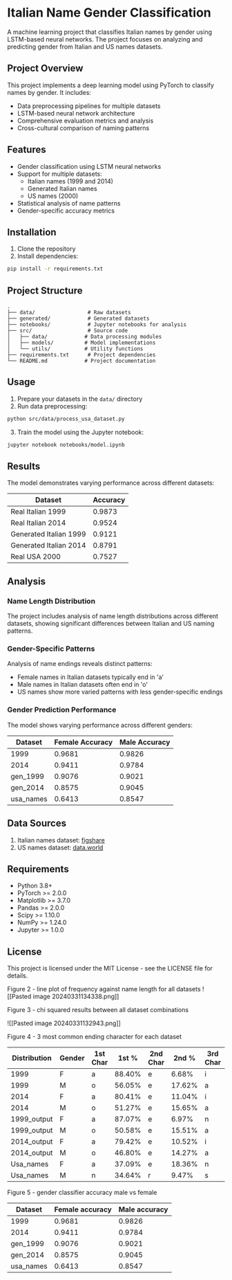 # Italian Name Gender Classification

A machine learning project that classifies Italian names by gender using LSTM-based neural networks. The project focuses on analyzing and predicting gender from Italian and US names datasets.

## Project Overview

This project implements a deep learning model using PyTorch to classify names by gender. It includes:
- Data preprocessing pipelines for multiple datasets
- LSTM-based neural network architecture
- Comprehensive evaluation metrics and analysis
- Cross-cultural comparison of naming patterns

## Features

- Gender classification using LSTM neural networks
- Support for multiple datasets:
  - Italian names (1999 and 2014)
  - Generated Italian names
  - US names (2000)
- Statistical analysis of name patterns
- Gender-specific accuracy metrics

## Installation

1. Clone the repository
2. Install dependencies:
```bash
pip install -r requirements.txt
```

## Project Structure

```
.
├── data/                 # Raw datasets
├── generated/            # Generated datasets
├── notebooks/            # Jupyter notebooks for analysis
├── src/                  # Source code
│   ├── data/            # Data processing modules
│   ├── models/          # Model implementations
│   └── utils/           # Utility functions
├── requirements.txt      # Project dependencies
└── README.md            # Project documentation
```

## Usage

1. Prepare your datasets in the `data/` directory
2. Run data preprocessing:
```bash
python src/data/process_usa_dataset.py
```
3. Train the model using the Jupyter notebook:
```bash
jupyter notebook notebooks/model.ipynb
```

## Results

The model demonstrates varying performance across different datasets:

| Dataset                | Accuracy |
| ---------------------- | -------- |
| Real Italian 1999      | 0.9873   |
| Real Italian 2014      | 0.9524   |
| Generated Italian 1999 | 0.9121   |
| Generated Italian 2014 | 0.8791   |
| Real USA 2000          | 0.7527   |

## Analysis

### Name Length Distribution

The project includes analysis of name length distributions across different datasets, showing significant differences between Italian and US naming patterns.

### Gender-Specific Patterns

Analysis of name endings reveals distinct patterns:
- Female names in Italian datasets typically end in 'a'
- Male names in Italian datasets often end in 'o'
- US names show more varied patterns with less gender-specific endings

### Gender Prediction Performance

The model shows varying performance across different genders:

| Dataset   | Female Accuracy | Male Accuracy |
| --------- | --------------- | ------------- |
| 1999      | 0.9681          | 0.9826        |
| 2014      | 0.9411          | 0.9784        |
| gen_1999  | 0.9076          | 0.9021        |
| gen_2014  | 0.8575          | 0.9045        |
| usa_names | 0.6413          | 0.8547        |

## Data Sources

1. Italian names dataset: [figshare](https://figshare.com/articles/dataset/italian_names_first_5000_xlsx/3839580)
2. US names dataset: [data.world](https://data.world/len/us-first-names-database/workspace/file?filename=SSA_Names_DB.xlsx)

## Requirements

- Python 3.8+
- PyTorch >= 2.0.0
- Matplotlib >= 3.7.0
- Pandas >= 2.0.0
- Scipy >= 1.10.0
- NumPy >= 1.24.0
- Jupyter >= 1.0.0

## License

This project is licensed under the MIT License - see the LICENSE file for details.


Figure 2 - line plot of frequency against name length for all datasets
![[Pasted image 20240331134338.png]]

Figure 3 - chi squared results between all dataset combinations

![[Pasted image 20240331132943.png]]

Figure 4 - 3 most common ending character for each dataset

| Distribution | Gender | 1st Char | 1st %  | 2nd Char | 2nd %  | 3rd Char | 3rd %  |
| ------------ | ------ | -------- | ------ | -------- | ------ | -------- | ------ |
| 1999         | F      | a        | 88.40% | e        | 6.68%  | i        | 1.04%  |
| 1999         | M      | o        | 56.05% | e        | 17.62% | a        | 12.84% |
| 2014         | F      | a        | 80.41% | e        | 11.04% | i        | 1.76%  |
| 2014         | M      | o        | 51.27% | e        | 15.65% | a        | 9.79%  |
| 1999_output  | F      | a        | 87.07% | e        | 6.97%  | n        | 1.25%  |
| 1999_output  | M      | o        | 50.58% | e        | 15.51% | a        | 14.79% |
| 2014_output  | F      | a        | 79.42% | e        | 10.52% | i        | 1.91%  |
| 2014_output  | M      | o        | 46.80% | e        | 14.27% | a        | 10.12% |
| Usa_names    | F      | a        | 37.09% | e        | 18.36% | n        | 13.06% |
| Usa_names    | M      | n        | 34.64% | r        | 9.47%  | s        | 6.80%  |

Figure 5 - gender classifier accuracy male vs female

| Dataset   | Female accuracy | Male accuracy |
| --------- | --------------- | ------------- |
| 1999      | 0.9681          | 0.9826        |
| 2014      | 0.9411          | 0.9784        |
| gen_1999  | 0.9076          | 0.9021        |
| gen_2014  | 0.8575          | 0.9045        |
| usa_names | 0.6413          | 0.8547        |
